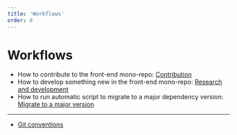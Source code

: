 ```yaml
---
title: 'Workflows'
order: 8
---
```


# Workflows

* How to contribute to the front-end mono-repo: [Contribution](Contributing/)
* How to develop something new in the front-end mono-repo: [Research and development](R&D/)
* How to run automatic script to migrate to a major dependency version: [Migrate to a major version](Migration/)

---

* [Git conventions](Git_conventions/)